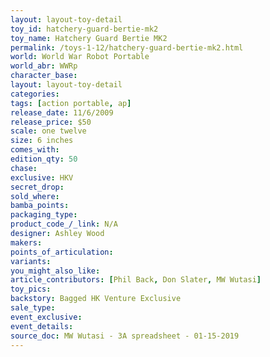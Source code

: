 ```yaml
---
layout: layout-toy-detail 
toy_id: hatchery-guard-bertie-mk2
toy_name: Hatchery Guard Bertie MK2
permalink: /toys-1-12/hatchery-guard-bertie-mk2.html
world: World War Robot Portable
world_abr: WWRp
character_base: 
layout: layout-toy-detail
categories: 
tags: [action portable, ap] 
release_date: 11/6/2009
release_price: $50 
scale: one twelve
size: 6 inches
comes_with: 
edition_qty: 50
chase: 
exclusive: HKV
secret_drop: 
sold_where: 
bamba_points: 
packaging_type: 
product_code_/_link: N/A
designer: Ashley Wood
makers: 
points_of_articulation: 
variants: 
you_might_also_like: 
article_contributors: [Phil Back, Don Slater, MW Wutasi]
toy_pics: 
backstory: Bagged HK Venture Exclusive
sale_type: 
event_exclusive: 
event_details: 
source_doc: MW Wutasi - 3A spreadsheet - 01-15-2019
---
```

